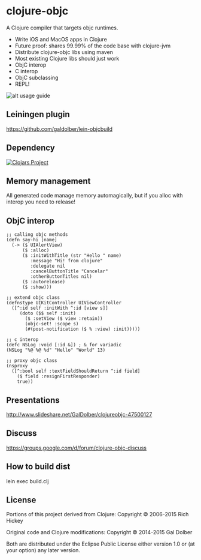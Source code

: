 # clojure-objc

A Clojure compiler that targets objc runtimes.

 * Write iOS and MacOS apps in Clojure
 * Future proof: shares 99.99% of the code base with clojure-jvm
 * Distribute clojure-objc libs using maven
 * Most existing Clojure libs should just work
 * ObjC interop
 * C interop
 * ObjC subclassing
 * REPL!

![alt usage guide](https://github.com/galdolber/clojure-objc-sample/raw/master/ios.gif)

## Leiningen plugin
 
 https://github.com/galdolber/lein-objcbuild
 
## Dependency

[![Clojars Project](http://clojars.org/galdolber/clojure-objc/latest-version.svg)](http://clojars.org/galdolber/clojure-objc)
 
## Memory management
 
 All generated code manage memory automagically, but if you alloc with interop you need to release!
 
## ObjC interop
    
    ;; calling objc methods
    (defn say-hi [name]
      (-> ($ UIAlertView)
          ($ :alloc)
          ($ :initWithTitle (str "Hello " name)
             :message "Hi! from clojure"
             :delegate nil
             :cancelButtonTitle "Cancelar"
             :otherButtonTitles nil)
          ($ :autorelease)
          ($ :show)))
 
    ;; extend objc class
    (defnstype UIKitController UIViewController
      ([^:id self :initWith ^:id [view s]]
         (doto ($$ self :init)
           ($ :setView ($ view :retain))
           (objc-set! :scope s)
           (#(post-notification ($ % :view) :init)))))
           
    ;; c interop
    (defc NSLog :void [:id &]) ; & for variadic
    (NSLog "%@ %@ %d" "Hello" "World" 13)

    ;; proxy objc class
    (nsproxy
      ([^:bool self :textFieldShouldReturn ^:id field]
        ($ field :resignFirstResponder) 
        true))
      
## Presentations

http://www.slideshare.net/GalDolber/clojureobjc-47500127
 
## Discuss
 
 https://groups.google.com/d/forum/clojure-objc-discuss
 
## How to build dist
 
 lein exec build.clj

## License

Portions of this project derived from Clojure:
Copyright © 2006-2015 Rich Hickey

Original code and Clojure modifications:
Copyright © 2014-2015 Gal Dolber

Both are distributed under the Eclipse Public License either version 1.0 or (at your option) any later version.
